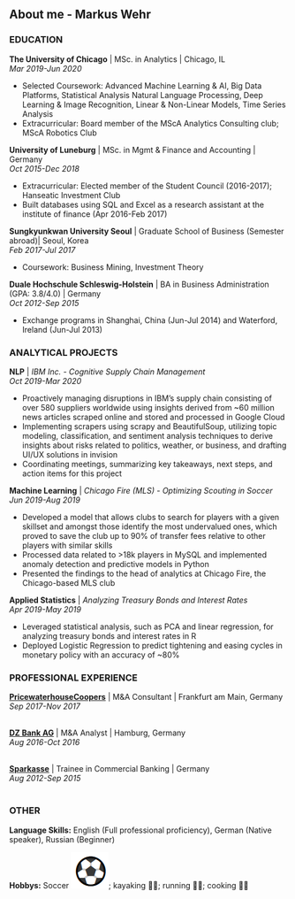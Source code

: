 ## About me - Markus Wehr

### EDUCATION

**The University of Chicago** | MSc. in Analytics | Chicago, IL<br/>
*Mar 2019-Jun 2020*
* Selected Coursework: Advanced Machine Learning & AI, Big Data Platforms, Statistical Analysis  Natural Language Processing, Deep Learning & Image Recognition, Linear & Non-Linear Models, Time Series Analysis 
* Extracurricular: Board member of the MScA Analytics Consulting club; MScA Robotics Club 

**University of Luneburg** | MSc. in Mgmt & Finance and Accounting | Germany<br/>
*Oct 2015-Dec 2018*
* Extracurricular: Elected member of the Student Council (2016-2017); Hanseatic Investment Club 
* Built databases using SQL and Excel as a research assistant at the institute of finance (Apr 2016-Feb 2017) 

**Sungkyunkwan University Seoul** | Graduate School of Business (Semester abroad)| Seoul, Korea<br/>
*Feb 2017-Jul 2017*
* Coursework: Business Mining, Investment Theory 

**Duale Hochschule Schleswig-Holstein** | BA in Business Administration (GPA: 3.8/4.0) | Germany<br/>
*Oct 2012-Sep 2015*
* Exchange programs in Shanghai, China (Jun-Jul 2014) and Waterford, Ireland (Jun-Jul 2013)

### ANALYTICAL PROJECTS

**NLP** | *IBM Inc. - Cognitive Supply Chain Management*<br/>
*Oct 2019-Mar 2020*
* Proactively managing disruptions in IBM’s supply chain consisting of over 580 suppliers worldwide using insights derived from ~60 million news articles scraped online and stored and processed in Google Cloud 
* Implementing scrapers using scrapy and BeautifulSoup, utilizing topic modeling, classification, and sentiment analysis techniques to derive insights about risks related to politics, weather, or business, and drafting UI/UX solutions in invision 
* Coordinating meetings, summarizing key takeaways, next steps, and action items for this project

**Machine Learning** | *Chicago Fire (MLS) - Optimizing Scouting in Soccer*<br/>
*Jun 2019-Aug 2019*
* Developed a model that allows clubs to search for players with a given skillset and amongst those identify the most undervalued ones, which proved to save the club up to 90% of transfer fees relative to other players with similar skills 
* Processed data related to >18k players in MySQL and implemented anomaly detection and predictive models in Python 
* Presented the findings to the head of analytics at Chicago Fire, the Chicago-based MLS club

**Applied Statistics** | *Analyzing Treasury Bonds and Interest Rates*<br/>
*Apr 2019-May 2019*
* Leveraged statistical analysis, such as PCA and linear regression, for analyzing treasury bonds and interest rates in R 
* Deployed Logistic Regression to predict tightening and easing cycles in monetary policy with an accuracy of ~80% 

### PROFESSIONAL EXPERIENCE

**[PricewaterhouseCoopers](https://www.pwc.com/)** | M&A Consultant | Frankfurt am Main, Germany<br/>
*Sep 2017-Nov 2017*<br><br>

**[DZ Bank AG](https://www.dzbank.com/)** | M&A Analyst | Hamburg, Germany<br/>
*Aug 2016-Oct 2016*<br><br>

**[Sparkasse](https://www.sparkasse.de/)** | Trainee in Commercial Banking | Germany<br/>
*Aug 2012-Sep 2015*<br><br>

### OTHER

**Language Skills:** English (Full professional proficiency), German (Native speaker), Russian (Beginner)

**Hobbys:** Soccer ![](/images/soccer_emoji.png); kayaking :rowing_man:; running :running_man:; cooking :man_cook:

<!-- ### Footer

Last updated: February 2020 -->
